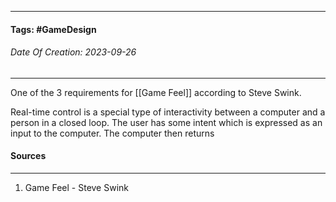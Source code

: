 
__________________________________________________________________________
#### **Tags:** #GameDesign
###### *Date Of Creation: 2023-09-26*
__________________________________________________________________________

One of the 3 requirements for [[Game Feel]] according to Steve Swink. 

Real-time control is a special type of interactivity between a computer and a person in a closed loop. The user has some intent which is expressed as an input to the computer. The computer then returns 
#### Sources
__________________________________________________________________________
1. Game Feel - Steve Swink